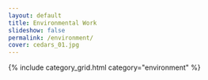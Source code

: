 ```yaml
---
layout: default
title: Environmental Work
slideshow: false
permalink: /environment/
cover: cedars_01.jpg
---
```

{% include category_grid.html category="environment" %}
